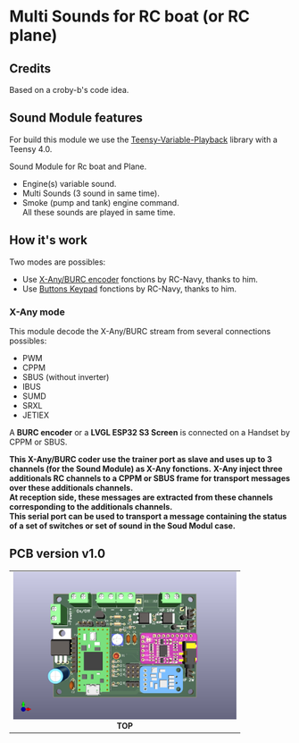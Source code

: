 # Multi Sounds for RC boat (or RC plane)

## Credits
Based on a croby-b's code idea.  

## Sound Module features
For build this module we use the [Teensy-Variable-Playback](https://github.com/newdigate/teensy-variable-playback) library with a Teensy 4.0.  

Sound Module for Rc boat and Plane.  
- Engine(s) variable sound.  
- Multi Sounds (3 sound in same time).  
- Smoke (pump and tank) engine command.  
All these sounds are played in same time.  

## How it's work
Two modes are possibles:
- Use [X-Any/BURC encoder](https://p-loussouarn-free-fr.translate.goog/arduino/exemple/RCUL/RCUL.html?_x_tr_sch=http&_x_tr_sl=auto&_x_tr_tl=en&_x_tr_hl=en) fonctions by RC-Navy, thanks to him. 
- Use [Buttons Keypad](http://p.loussouarn.free.fr/projet/MS8-V2/MS8-V2.html#Keyboard) fonctions by RC-Navy, thanks to him.

### X-Any mode


This module decode the X-Any/BURC stream from several connections possibles:
- PWM  
- CPPM  
- SBUS (without inverter)  
- IBUS  
- SUMD  
- SRXL  
- JETIEX  

A **BURC encoder** or a **LVGL ESP32 S3 Screen** is connected on a Handset by CPPM or SBUS.     

**This X-Any/BURC coder use the trainer port as slave and uses up to 3 channels (for the Sound Module) as X-Any fonctions.** 
**X-Any inject three additionals RC channels to a CPPM or SBUS frame for transport messages over these additionals channels.**  
**At reception side, these messages are extracted from these channels corresponding to the additionals channels.**  
**This serial port can be used to transport a message containing the status of a set of switches or set of sound in the Soud Modul case.**  

## PCB version v1.0
<table cellspacing=0>
  <tr>
    <td align=center width=400><a href="https://github.com/pierrotm777/SoundModule_Teensy4.0-version/blob/main/Hardware/README.md"><img src="https://github.com/pierrotm777/SoundModule_Teensy4.0-version/blob/main/Sound_Myca_Teensy-Top3d.png" border="0" name="submit" title="Sound Module" alt="Sound Module"/></a><br><b>TOP</td>
  </tr>
</table> 
